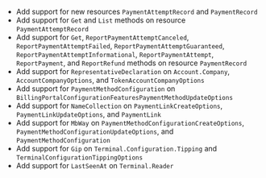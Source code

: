 * Add support for new resources `PaymentAttemptRecord` and `PaymentRecord`
* Add support for `Get` and `List` methods on resource `PaymentAttemptRecord`
* Add support for `Get`, `ReportPaymentAttemptCanceled`, `ReportPaymentAttemptFailed`, `ReportPaymentAttemptGuaranteed`, `ReportPaymentAttemptInformational`, `ReportPaymentAttempt`, `ReportPayment`, and `ReportRefund` methods on resource `PaymentRecord`
* Add support for `RepresentativeDeclaration` on `Account.Company`, `AccountCompanyOptions`, and `TokenAccountCompanyOptions`
* Add support for `PaymentMethodConfiguration` on `BillingPortalConfigurationFeaturesPaymentMethodUpdateOptions`
* Add support for `NameCollection` on `PaymentLinkCreateOptions`, `PaymentLinkUpdateOptions`, and `PaymentLink`
* Add support for `MbWay` on `PaymentMethodConfigurationCreateOptions`, `PaymentMethodConfigurationUpdateOptions`, and `PaymentMethodConfiguration`
* Add support for `Gip` on `Terminal.Configuration.Tipping` and `TerminalConfigurationTippingOptions`
* Add support for `LastSeenAt` on `Terminal.Reader`